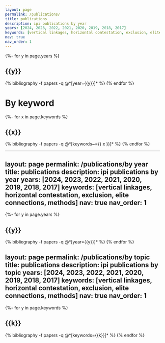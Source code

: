 ```yaml
---
layout: page
permalink: /publications/
title: publications
description: ipi publications by year
years: [2024, 2023, 2022, 2021, 2020, 2019, 2018, 2017]
keywords: [vertical linkages, horizontal contestation, exclusion, elite connections, methods]
nav: true
nav_order: 1
---
```


<!-- _pages/publications.md -->
<div class="publications">

{%- for y in page.years %}
  <h2 class="year">{{y}}</h2>
  {% bibliography -f papers -q @*[year={{y}}]* %}
{% endfor %}

</div>

# By keyword


<!-- _pages/publications.md -->
<div class="publications">

{%- for x in page.keywords %}
  <h2 class="key" id = {{x}}>{{x}}</h2>
  {% bibliography -f papers -q @*[keywords~={{ x }}]* %}
{% endfor %}

</div>


---

layout: page
permalink: /publications/by year
title: publications
description: ipi publications by year
years: [2024, 2023, 2022, 2021, 2020, 2019, 2018, 2017]
keywords: [vertical linkages, horizontal contestation, exclusion, elite connections, methods]
nav: true
nav_order: 1
---

<!-- _pages/publications.md -->
<div class="publications">

{%- for y in page.years %}
  <h2 class="year">{{y}}</h2>
  {% bibliography -f papers -q @*[year={{y}}]* %}
{% endfor %}

</div>

layout: page
permalink: /publications/by topic
title: publications
description: ipi publications by topic
years: [2024, 2023, 2022, 2021, 2020, 2019, 2018, 2017]
keywords: [vertical linkages, horizontal contestation, exclusion, elite connections, methods]
nav: true
nav_order: 1
---

<!-- _pages/publications.md -->
<div class="publications">

{%- for y in page.keywords %}
  <h2 class="keywords">{{k}}</h2>
  {% bibliography -f papers -q @*[keywords={{k}}]* %}
{% endfor %}

</div>